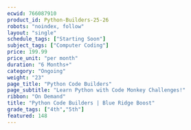 ```yaml
---
ecwid: 766087910
product_id: Python-Builders-25-26
robots: "noindex, follow"
layout: "single"
schedule_tags: ["Starting Soon"]
subject_tags: ["Computer Coding"]
price: 199.99
price_unit: "per month"
duration: "6 Months+"
category: "Ongoing"
weight: "23"
page_title: "Python Code Builders"
page_subtitle: "Learn Python with Code Monkey Challenges!"
ribbon: "On Demand"
title: "Python Code Builders | Blue Ridge Boost"
grade_tags: ["4th","5th"]
featured: 148
---
```

